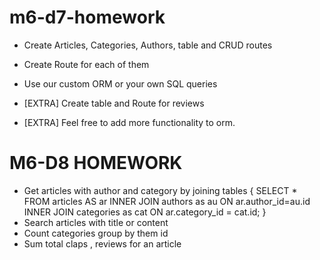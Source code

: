 # m6-d7-homework

- Create Articles, Categories, Authors, table and CRUD routes

- Create Route for each of them

- Use our custom ORM or your own SQL queries

- [EXTRA] Create table and Route for reviews

- [EXTRA] Feel free to add more functionality to orm.

# M6-D8 HOMEWORK

- Get articles with author and category by joining tables
  {
  SELECT \* FROM articles AS ar
  INNER JOIN authors as au ON ar.author_id=au.id
  INNER JOIN categories as cat ON ar.category_id = cat.id;
  }
- Search articles with title or content
- Count categories group by them id
- Sum total claps , reviews for an article

